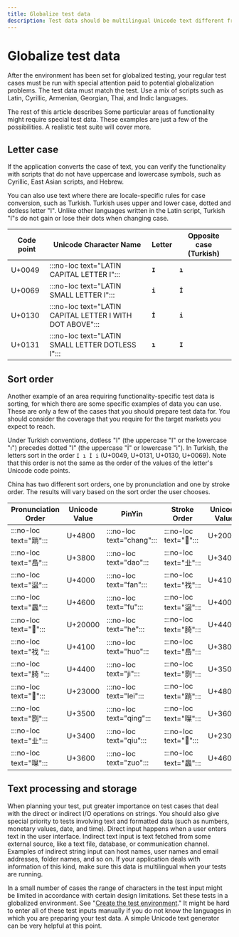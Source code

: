 ```yaml
---
title: Globalize test data
description: Test data should be multilingual Unicode text different from the system locale. Use mixed scripts or Unicode-only text to discover codepage or other encoding dependencies.
---
```


# Globalize test data

After the environment has been set for globalized testing, your regular test cases must be run with special attention paid to potential globalization problems.
The test data must match the test.
Use a mix of scripts such as Latin, Cyrillic, Armenian, Georgian, Thai, and Indic languages.

The rest of this article describes Some particular areas of functionality might require special test data.
These examples are just a few of the possibilities.
A realistic test suite will cover more.

## Letter case

If the application converts the case of text, you can verify the functionality with scripts that do not have uppercase and lowercase symbols, such as Cyrillic, East Asian scripts, and Hebrew.

You can also use text where there are locale-specific rules for case conversion, such as Turkish.
Turkish uses upper and lower case, dotted and dotless letter "I".
Unlike other languages written in the Latin script, Turkish "I"s do not gain or lose their dots when changing case.

| Code point | Unicode Character Name                | Letter                    | Opposite case (Turkish) |
|------------|---------------------------------------|---------------------------|-------------------------|
| U+0049     | :::no-loc text="LATIN CAPITAL LETTER I":::                | **`I`**                   | **<code>&#x0131;</code>**   |
| U+0069     | :::no-loc text="LATIN SMALL LETTER I":::                  | **`i`**                   | **<code>&#x0130;</code>**   |
| U+0130     | :::no-loc text="LATIN CAPITAL LETTER I WITH DOT ABOVE"::: | **<code>&#x0130;</code>** | **`i`**                     |
| U+0131     | :::no-loc text="LATIN SMALL LETTER DOTLESS I":::          | **<code>&#x0131;</code>** | **`I`**                     |

## Sort order

Another example of an area requiring functionality-specific test data is sorting, for which there are some specific examples of data you can use.
These are only a few of the cases that you should prepare test data for.
You should consider the coverage that you require for the target markets you expect to reach.

Under Turkish conventions, dotless "I" (the uppercase "I" or the lowercase "ı") precedes dotted "I" (the uppercase "İ" or lowercase "i").
In Turkish, the letters sort in the order `I ı İ i` (U+0049, U+0131, U+0130, U+0069).
Note that this order is not the same as the order of the values of the letter's Unicode code points.

China has two different sort orders, one by pronunciation and one by stroke order.
The results will vary based on the sort order the user chooses.

| Pronunciation Order | Unicode Value | PinYin | Stroke Order | Unicode Value | PinYin |
|--- | --- | --- | --- | --- | --- |
| :::no-loc text="䠀"::: | U+4800  | :::no-loc text="chang"::: | :::no-loc text="𠀀"::: | U+20000 | :::no-loc text="he"::: |
| :::no-loc text="㠀"::: | U+3800  | :::no-loc text="dao":::   | :::no-loc text="㐀"::: | U+3400  | :::no-loc text="qiu"::: |
| :::no-loc text="䀀"::: | U+4000  | :::no-loc text="fan":::   | :::no-loc text="䄀"::: | U+4100  | :::no-loc text="huo"::: |
| :::no-loc text="䘀"::: | U+4600  | :::no-loc text="fu":::    | :::no-loc text="䀀"::: | U+4000  | :::no-loc text="fan"::: |
| :::no-loc text="𠀀"::: | U+20000 | :::no-loc text="he":::    | :::no-loc text="䐀"::: | U+4400  | :::no-loc text="ji"::: |
| :::no-loc text="䄀 ":::| U+4100  | :::no-loc text="huo":::   | :::no-loc text="㠀"::: | U+3800  | :::no-loc text="dao"::: |
| :::no-loc text="䐀 ":::| U+4400  | :::no-loc text="ji":::    | :::no-loc text="㔀"::: | U+3500  | :::no-loc text="qing"::: |
| :::no-loc text="𣀀"::: | U+23000 | :::no-loc text="lei":::   | :::no-loc text="䠀"::: | U+4800  | :::no-loc text="chang"::: |
| :::no-loc text="㔀"::: | U+3500  | :::no-loc text="qing":::  | :::no-loc text="㘀"::: | U+3600  | :::no-loc text="zuo"::: |
| :::no-loc text="㐀"::: | U+3400  | :::no-loc text="qiu":::   | :::no-loc text="𣀀"::: | U+23000 | :::no-loc text="lei"::: |
| :::no-loc text="㘀"::: | U+3600  | :::no-loc text="zuo":::   | :::no-loc text="䘀"::: | U+4600  | :::no-loc text="fu"::: |

## Text processing and storage

When planning your test, put greater importance on test cases that deal with the direct or indirect I/O operations on strings.
You should also give special priority to tests involving text and formatted data (such as numbers, monetary values, date, and time).
Direct input happens when a user enters text in the user interface.
Indirect text input is text fetched from some external source, like a text file, database, or communication channel.
Examples of indirect string input can  host names, user names and email addresses, folder names, and so on.
If your application deals with information of this kind, make sure this data is multilingual when your tests are running.

In a small number of cases the range of characters in the test input might be limited in accordance with certain design limitations.
Set these tests in a globalized environment. See "[Create the test environment](create-the-test-environment.md)."
It might be hard to enter all of these test inputs manually if you do not know the languages in which you are preparing your test data.
A simple Unicode text generator can be very helpful at this point.
